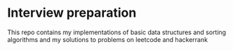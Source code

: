 # Interview preparation
This repo contains my implementations of basic data structures and sorting algorithms and my solutions to problems on leetcode and hackerrank 
